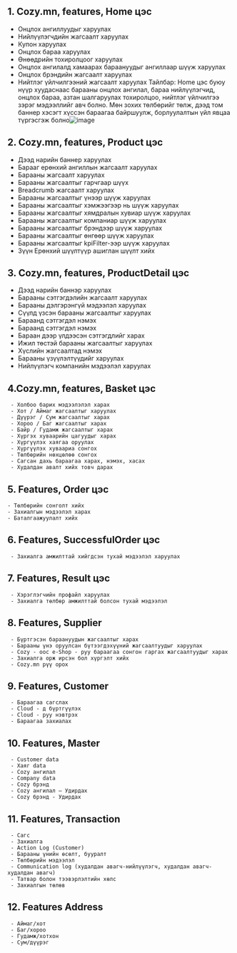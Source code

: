 ## 1. Cozy.mn, features, Home цэс
   - Онцлох ангиллуудыг харуулах
   - Нийлүүлэгчдийн жагсаалт харуулах
   - Купон харуулах
   - Онцлох бараа харуулах
   - Өнөөдрийн тохиролцоог харуулах
   - Онцлох ангилалд хамаарах бараануудыг ангиллаар шүүж харуулах
   - Онцлох брэндийн жагсаалт харуулах
   - Нийтлэг үйлчилгээний жагсаалт харуулах
 Тайлбар: Home цэс буюу нүүр хуудаснаас барааны онцлох ангилал, бараа нийлүүлэгчид, онцлох бараа, азтан шалгаруулах тохиролцоо, нийтлэг үйлчилгээ зэрэг мэдээллийг авч болно.
Мөн зохих төлбөрийг төлж, дээд том баннер хэсэгт хүссэн бараагаа байршуулж, борлуулалтын үйл явцаа түргэсгэж болно![image](https://github.com/jagaa999/motodocs/assets/133182052/324bd835-217d-43e7-a506-5bb6db84c86c) 


## 2. Cozy.mn, features, Product цэс
   - Дээд нарийн баннер харуулах
   - Барааг ерөнхий ангиллын жагсаалт харуулах
   - Барааны жагсаалт харуулах
   - Барааны жагсаалтыг гарчгаар шүүх
   - Breadcrumb жагсаалт харуулах
   - Барааны жагсаалтыг үнээр шүүж харуулах
   - Барааны жагсаалтыг хэмжээгээр нь шүүж харуулах
   - Барааны жагсаалтыг хямдралын хувиар шүүж харуулах
   - Барааны жагсаалтыг компаниар шүүж харуулах
   - Барааны жагсаалтыг брэндээр шүүж харуулах
   - Барааны жагсаалтыг өнгөөр шүүж харуулах
   - Барааны жагсаалтыг kpiFilter-ээр шүүж харуулах
   - Зүүн Ерөнхий шүүлтүүр ашиглан шүүлт хийх
      

## 3. Cozy.mn, features, ProductDetail цэс
   - Дээд нарийн баннэр харуулах
   - Барааны сэтгэгдэлийн жагсаалт харуулах
   - Барааны дэлгэрэнгүй мэдээлэл харуулах
   - Сүүлд үзсэн барааны жагсаалтыг харуулах
   - Бараанд сэтгэгдэл нэмэх
   - Бараанд сэтгэгдэл нэмэх
   - Бараан дээр үлдээсэн сэтгэгдлийг харах
   - Ижил төстэй барааны жагсаалтыг харуулах
   - Хүслийн жагсаалтад нэмэх
   - Барааны үзүүлэлтүүдийг харуулах	
   - Нийлүүлэгч компанийн мэдээлэл харуулах
     
    
## 4.Cozy.mn, features, Basket цэс
     - Холбоо барих мэдээлэлэл харах
     - Хот / Аймаг жагсаалтыг харуулах
     - Дүүрэг / Сум жагсаалтыг харах
     - Хороо / Баг жагсаалтыг харах
     - Байр / Гудамж жагсаалтыг харах
     - Хүргэх хуваарийн цагуудыг харах
     - Хүргүүлэх хаягаа оруулах
     - Хүргүүлэх хуваариа сонгох
     - Төлбөрийн нөхцөлөө сонгох
     - Сагсан дахь бараагаа харах, нэмэх, хасах
     - Худалдан авалт хийх товч дарах
         
## 5. Features, Order цэс
    - Төлбөрийн сонголт хийх
    - Захиалгын мэдээлэл харах
    - Баталгаажуулалт хийх
        
## 6. Features, SuccessfulOrder цэс
     - Захиалга амжилттай хийгдсэн тухай мэдээлэл харуулах
    
## 7.  Features, Result цэс 
     - Хэрэглэгчийн профайл харуулах
     - Захиалга төлбөр амжилттай болсон тухай мэдээлэл
    
## 8.  Features, Supplier 
     - Бүртгэсэн бараануудын жагсаалтыг харах
     - Барааны үнэ оруулсан бүтээгдэхүүний жагсаалтуудыг харуулах
     - Cozy - оос e-Shop - руу бараагаа сонгон гаргах жагсаалтуудыг харах
     - Захиалга орж ирсэн бол хүргэлт хийх
     - Cozy.mn рүү орох
    
    
## 9. Features, Customer 
     - Бараагаа сагслах
     - Cloud - д бүртгүүлэх
     - Cloud - руу нэвтрэх
     - Бараагаа захиалах
    
## 10. Features, Master 
     - Customer data
     - Хаяг data
     - Cozy ангилал
     - Company data
     - Cozy брэнд
     - Cozy ангилал – Удирдах
     - Cozy брэнд - Удирдах
    
## 11. Features, Transaction 
     - Сaгс
     - Захиалгa
     - Action Log (Customer)
     - Барааны үнийн өсөлт, бууралт
     - Төлбөрийн мэдээлэл
     - Communication log (худалдан авагч-нийлүүлэгч, худалдан авагч-худалдан авагч)
     - Татвар болон тээвэрлэлтийн хөлс
     - Захиалгын төлөв
   

## 12. Features  Address
     - Аймаг/хот	
     - Баг/хороо
     - Гудамж/хотхон 	
     - Сум/дүүрэг








